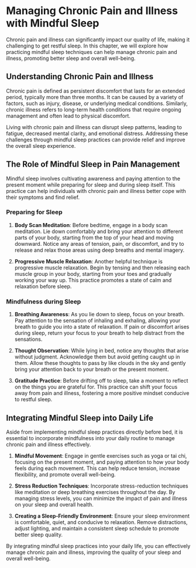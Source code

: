 Managing Chronic Pain and Illness with Mindful Sleep
===============================================================

Chronic pain and illness can significantly impact our quality of life, making it challenging to get restful sleep. In this chapter, we will explore how practicing mindful sleep techniques can help manage chronic pain and illness, promoting better sleep and overall well-being.

Understanding Chronic Pain and Illness
--------------------------------------

Chronic pain is defined as persistent discomfort that lasts for an extended period, typically more than three months. It can be caused by a variety of factors, such as injury, disease, or underlying medical conditions. Similarly, chronic illness refers to long-term health conditions that require ongoing management and often lead to physical discomfort.

Living with chronic pain and illness can disrupt sleep patterns, leading to fatigue, decreased mental clarity, and emotional distress. Addressing these challenges through mindful sleep practices can provide relief and improve the overall sleep experience.

The Role of Mindful Sleep in Pain Management
--------------------------------------------

Mindful sleep involves cultivating awareness and paying attention to the present moment while preparing for sleep and during sleep itself. This practice can help individuals with chronic pain and illness better cope with their symptoms and find relief.

### Preparing for Sleep

1. **Body Scan Meditation**: Before bedtime, engage in a body scan meditation. Lie down comfortably and bring your attention to different parts of your body, starting from the top of your head and moving downward. Notice any areas of tension, pain, or discomfort, and try to release and relax those areas using deep breaths and mental imagery.

2. **Progressive Muscle Relaxation**: Another helpful technique is progressive muscle relaxation. Begin by tensing and then releasing each muscle group in your body, starting from your toes and gradually working your way up. This practice promotes a state of calm and relaxation before sleep.

### Mindfulness during Sleep

1. **Breathing Awareness**: As you lie down to sleep, focus on your breath. Pay attention to the sensation of inhaling and exhaling, allowing your breath to guide you into a state of relaxation. If pain or discomfort arises during sleep, return your focus to your breath to help distract from the sensations.

2. **Thought Observation**: While lying in bed, notice any thoughts that arise without judgment. Acknowledge them but avoid getting caught up in them. Allow these thoughts to pass by like clouds in the sky and gently bring your attention back to your breath or the present moment.

3. **Gratitude Practice**: Before drifting off to sleep, take a moment to reflect on the things you are grateful for. This practice can shift your focus away from pain and illness, fostering a more positive mindset conducive to restful sleep.

Integrating Mindful Sleep into Daily Life
-----------------------------------------

Aside from implementing mindful sleep practices directly before bed, it is essential to incorporate mindfulness into your daily routine to manage chronic pain and illness effectively.

1. **Mindful Movement**: Engage in gentle exercises such as yoga or tai chi, focusing on the present moment, and paying attention to how your body feels during each movement. This can help reduce tension, increase flexibility, and promote overall well-being.

2. **Stress Reduction Techniques**: Incorporate stress-reduction techniques like meditation or deep breathing exercises throughout the day. By managing stress levels, you can minimize the impact of pain and illness on your sleep and overall health.

3. **Creating a Sleep-Friendly Environment**: Ensure your sleep environment is comfortable, quiet, and conducive to relaxation. Remove distractions, adjust lighting, and maintain a consistent sleep schedule to promote better sleep quality.

By integrating mindful sleep practices into your daily life, you can effectively manage chronic pain and illness, improving the quality of your sleep and overall well-being.
